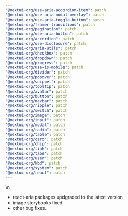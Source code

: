 ```yaml
---
"@nextui-org/use-aria-accordion-item": patch
"@nextui-org/use-aria-modal-overlay": patch
"@nextui-org/use-aria-toggle-button": patch
"@nextui-org/framer-transitions": patch
"@nextui-org/pagination": patch
"@nextui-org/use-aria-button": patch
"@nextui-org/accordion": patch
"@nextui-org/use-disclosure": patch
"@nextui-org/aria-utils": patch
"@nextui-org/checkbox": patch
"@nextui-org/dropdown": patch
"@nextui-org/progress": patch
"@nextui-org/use-is-mobile": patch
"@nextui-org/divider": patch
"@nextui-org/popover": patch
"@nextui-org/snippet": patch
"@nextui-org/tooltip": patch
"@nextui-org/avatar": patch
"@nextui-org/button": patch
"@nextui-org/navbar": patch
"@nextui-org/ripple": patch
"@nextui-org/switch": patch
"@nextui-org/image": patch
"@nextui-org/input": patch
"@nextui-org/modal": patch
"@nextui-org/radio": patch
"@nextui-org/table": patch
"@nextui-org/card": patch
"@nextui-org/chip": patch
"@nextui-org/link": patch
"@nextui-org/tabs": patch
"@nextui-org/user": patch
"@nextui-org/kbd": patch
"@nextui-org/system": patch
"@nextui-org/react": patch
---
```


\n

- react-aria packages updgraded to the latest version
- image storybooks fixed
- other bug fixes..
